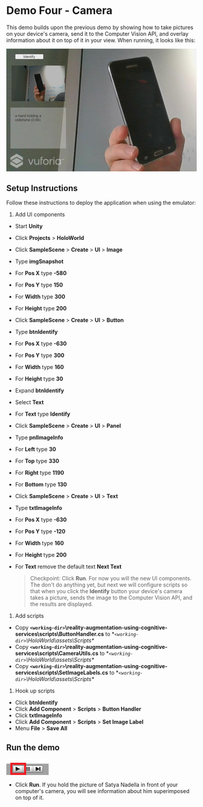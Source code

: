 # Demo Four - Camera

This demo builds upon the previous demo by showing how to take pictures on your device's camera, send it to the Computer Vision API, and overlay information about it on top of it in your view. When running, it looks like this:

![demo-four](setup/demo4-running-resized-66.png)

## Setup Instructions

Follow these instructions to deploy the application when using the emulator:

1. Add UI components

- Start **Unity**
- Click **Projects** > **HoloWorld**
- Click **SampleScene** > **Create** > **UI** > **Image**
- Type **imgSnapshot**
- For **Pos X** type **-580**
- For **Pos Y** type **150**
- For **Width** type **300**
- For **Height** type **200**
- Click **SampleScene** > **Create** > **UI** > **Button**
- Type **btnIdentify**
- For **Pos X** type **-630**
- For **Pos Y** type **300**
- For **Width** type **160**
- For **Height** type **30**
- Expand **btnIdentify**
- Select **Text**
- For **Text** type **Identify**
- Click **SampleScene** > **Create** > **UI** > **Panel**
- Type **pnlImageInfo**
- For **Left** type **30**
- For **Top** type **330**
- For **Right** type **1190**
- For **Bottom** type **130**
- Click **SampleScene** > **Create** > **UI** > **Text**
- Type **txtImageInfo**
- For **Pos X** type **-630**
- For **Pos Y** type **-120**
- For **Width** type **160**
- For **Height** type **200**
- For **Text** remove the default text **Next Text**

  > Checkpoint: Click **Run**. For now you will the new UI components. The don't do anything yet, but next we will configure scripts so that when you click the **Identify** button your device's camera takes a picture, sends the image to the Computer Vision API, and the results are displayed.

1. Add scripts
- Copy **`<working-dir>`\reality-augmentation-using-cognitive-services\scripts\ButtonHandler.cs** to **`<working-dir>`\HoloWorld\assets\Scripts\**
- Copy **`<working-dir>`\reality-augmentation-using-cognitive-services\scripts\CameraUtils.cs** to **`<working-dir>`\HoloWorld\assets\Scripts\**
- Copy **`<working-dir>`\reality-augmentation-using-cognitive-services\scripts\SetImageLabels.cs** to **`<working-dir>`\HoloWorld\assets\Scripts\**

1. Hook up scripts

- Click **btnIdentify**
- Click **Add Component** > **Scripts** > **Button Handler**
- Click **txtImageInfo**
- Click **Add Component** > **Scripts** > **Set Image Label**
- Menu **File** > **Save All**

## Run the demo

  ![play](setup/play-labelled-resized-66.png)

  - Click **Run**. If you hold the picture of Satya Nadella in front of your computer's camera, you will see information about him superimposed on top of it.
